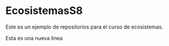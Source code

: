 # EcosistemasS8

Este es un ejemplo de repositorios para el curso de ecosistemas.

Esta es una nueva linea
